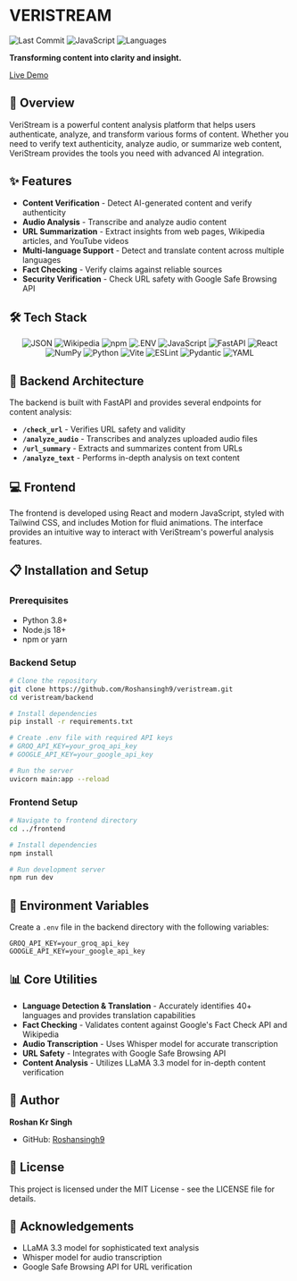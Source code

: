 # VERISTREAM

![Last Commit](https://img.shields.io/badge/last%20commit-today-blue)
![JavaScript](https://img.shields.io/badge/javascript-60.2%25-yellow)
![Languages](https://img.shields.io/badge/languages-4-green)

**Transforming content into clarity and insight.**

[Live Demo](https://veristream-git-master-roshan-kr-singhs-projects.vercel.app/)

## 📌 Overview

VeriStream is a powerful content analysis platform that helps users authenticate, analyze, and transform various forms of content. Whether you need to verify text authenticity, analyze audio, or summarize web content, VeriStream provides the tools you need with advanced AI integration.

## ✨ Features

- **Content Verification** - Detect AI-generated content and verify authenticity
- **Audio Analysis** - Transcribe and analyze audio content
- **URL Summarization** - Extract insights from web pages, Wikipedia articles, and YouTube videos
- **Multi-language Support** - Detect and translate content across multiple languages
- **Fact Checking** - Verify claims against reliable sources
- **Security Verification** - Check URL safety with Google Safe Browsing API

## 🛠️ Tech Stack

<div align="center">
  
  ![JSON](https://img.shields.io/badge/-JSON-000000?style=for-the-badge&logo=json&logoColor=white)
  ![Wikipedia](https://img.shields.io/badge/-Wikipedia-000000?style=for-the-badge&logo=wikipedia&logoColor=white)
  ![npm](https://img.shields.io/badge/-npm-CB3837?style=for-the-badge&logo=npm&logoColor=white)
  ![.ENV](https://img.shields.io/badge/-.ENV-ECD53F?style=for-the-badge&logo=dotenv&logoColor=black)
  ![JavaScript](https://img.shields.io/badge/-JavaScript-F7DF1E?style=for-the-badge&logo=javascript&logoColor=black)
  ![FastAPI](https://img.shields.io/badge/-FastAPI-009688?style=for-the-badge&logo=fastapi&logoColor=white)
  ![React](https://img.shields.io/badge/-React-61DAFB?style=for-the-badge&logo=react&logoColor=black)
  ![NumPy](https://img.shields.io/badge/-NumPy-013243?style=for-the-badge&logo=numpy&logoColor=white)
  ![Python](https://img.shields.io/badge/-Python-3776AB?style=for-the-badge&logo=python&logoColor=white)
  ![Vite](https://img.shields.io/badge/-Vite-646CFF?style=for-the-badge&logo=vite&logoColor=white)
  ![ESLint](https://img.shields.io/badge/-ESLint-4B32C3?style=for-the-badge&logo=eslint&logoColor=white)
  ![Pydantic](https://img.shields.io/badge/-Pydantic-E92063?style=for-the-badge&logo=pydantic&logoColor=white)
  ![YAML](https://img.shields.io/badge/-YAML-CB171E?style=for-the-badge&logo=yaml&logoColor=white)

</div>

## 🚀 Backend Architecture

The backend is built with FastAPI and provides several endpoints for content analysis:

- **`/check_url`** - Verifies URL safety and validity
- **`/analyze_audio`** - Transcribes and analyzes uploaded audio files
- **`/url_summary`** - Extracts and summarizes content from URLs
- **`/analyze_text`** - Performs in-depth analysis on text content

## 💻 Frontend

The frontend is developed using React and modern JavaScript, styled with Tailwind CSS, and includes Motion for fluid animations. The interface provides an intuitive way to interact with VeriStream's powerful analysis features.

## 📋 Installation and Setup

### Prerequisites
- Python 3.8+
- Node.js 18+
- npm or yarn

### Backend Setup
```bash
# Clone the repository
git clone https://github.com/Roshansingh9/veristream.git
cd veristream/backend

# Install dependencies
pip install -r requirements.txt

# Create .env file with required API keys
# GROQ_API_KEY=your_groq_api_key
# GOOGLE_API_KEY=your_google_api_key

# Run the server
uvicorn main:app --reload
```

### Frontend Setup
```bash
# Navigate to frontend directory
cd ../frontend

# Install dependencies
npm install

# Run development server
npm run dev
```

## 🔧 Environment Variables

Create a `.env` file in the backend directory with the following variables:
```
GROQ_API_KEY=your_groq_api_key
GOOGLE_API_KEY=your_google_api_key
```

## 📊 Core Utilities

- **Language Detection & Translation** - Accurately identifies 40+ languages and provides translation capabilities
- **Fact Checking** - Validates content against Google's Fact Check API and Wikipedia
- **Audio Transcription** - Uses Whisper model for accurate transcription
- **URL Safety** - Integrates with Google Safe Browsing API
- **Content Analysis** - Utilizes LLaMA 3.3 model for in-depth content verification

## 👤 Author

**Roshan Kr Singh**
- GitHub: [Roshansingh9](https://github.com/Roshansingh9)

## 📄 License

This project is licensed under the MIT License - see the LICENSE file for details.

## 🙏 Acknowledgements

- LLaMA 3.3 model for sophisticated text analysis
- Whisper model for audio transcription
- Google Safe Browsing API for URL verification
